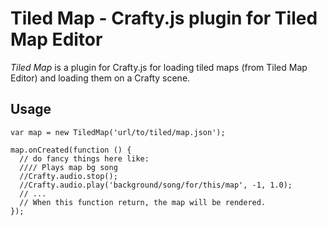 Tiled Map - Crafty.js plugin for Tiled Map Editor
=================================================

*Tiled Map* is a plugin for Crafty.js for loading tiled maps (from Tiled Map
    Editor) and loading them on a Crafty scene.

Usage
-----

    var map = new TiledMap('url/to/tiled/map.json');

    map.onCreated(function () {
      // do fancy things here like:
      //// Plays map bg song
      //Crafty.audio.stop();
      //Crafty.audio.play('background/song/for/this/map', -1, 1.0);
      // ...
      // When this function return, the map will be rendered.
    });
